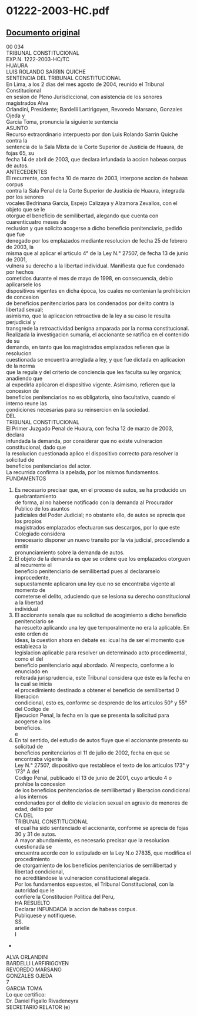 
01222-2003-HC.pdf
=================
  
[Documento original](https://tc.gob.pe/jurisprudencia/2004/01222-2003-HC.pdf)  
---  
00 034  
TRIBUNAL CONSTITUCIONAL  
EXP.N. 1222-2003-HC/TC  
HUAURA  
LUIS ROLANDO SARRIN QUICHE  
SENTENCIA DEL TRIBUNAL CONSTITUCIONAL  
En Lima, a los 2 dias del mes agosto de 2004, reunido el Tribunal Constitucional  
en sesion de Pleno Jurisdiccional, con asistencia de los senores magistrados Alva  
Orlandini, Presidente; Bardelli Lartirigoyen, Revoredo Marsano, Gonzales Ojeda y  
Garcia Toma, pronuncia la siguiente sentencia  
ASUNTO  
Recurso extraordinario interpuesto por don Luis Rolando Sarrin Quiche contra la  
sentencia de la Sala Mixta de la Corte Superior de Justicia de Huaura, de fojas 65, su  
fecha 14 de abril de 2003, que declara infundada la accion habeas corpus de autos.  
ANTECEDENTES  
El recurrente, con fecha 10 de marzo de 2003, interpone accion de habeas corpus  
contra la Sala Penal de la Corte Superior de Justicia de Huaura, integrada por los senores  
vocales Bedrinana Garcia, Espejo Calizaya y Alzamora Zevallos, con el objeto que se le  
otorgue el beneficio de semilibertad, alegando que cuenta con cuarenticuatro meses de  
reclusion y que solicito acogerse a dicho beneficio penitenciario, pedido que fue  
denegado por los emplazados mediante resolucion de fecha 25 de febrero de 2003, la  
misma que al aplicar el articulo 4° de la Ley N.° 27507, de fecha 13 de junio de 2001,  
vulnera su derecho a la libertad individual. Manifiesta que fue condenado por hechos  
cometidos durante el mes de mayo de 1998, en consecuencia, debio aplicarsele los  
dispositivos vigentes en dicha época, los cuales no contenian la prohibicion de concesion  
de beneficios penitenciarios para los condenados por delito contra la libertad sexual;  
asimismo, que la aplicacion retroactiva de la ley a su caso le resulta perjudicial y  
transgrede la retroactividad benigna amparada por la norma constitucional.  
Realizada la investigacion sumaria, el accionante se ratifica en el contenido de su  
demanda, en tanto que los magistrados emplazados refieren que la resolucion  
cuestionada se encuentra arreglada a ley, y que fue dictada en aplicacion de la norma  
que la regula y del criterio de conciencia que les faculta su ley organica; anadiendo que  
al expedirla aplicaron el dispositivo vigente. Asimismo, refieren que la concesion de  
beneficios penitenciarios no es obligatoria, sino facultativa, cuando el interno reune las  
çondiciones necesarias para su reinsercion en la sociedad.  
DEL  
TRIBUNAL CONSTITUCIONAL  
El Primer Juzgado Penal de Huaura, con fecha 12 de marzo de 2003, declara  
infundada la demanda, por considerar que no existe vulneracion constitucional, dado que  
la resolucion cuestionada aplico el dispositivo correcto para resolver la solicitud de  
beneficios penitenciarios del actor.  
La recurrida confirma la apelada, por los mismos fundamentos.  
FUNDAMENTOS  
1. Es necesario precisar que, en el proceso de autos, se ha producido un quebrantamiento  
de forma, al no haberse notificado con la demanda al Procurador Publico de los asuntos  
judiciales del Poder Judicial; no obstante ello, de autos se aprecia que los propios  
magistrados emplazados efectuaron sus descargos, por lo que este Colegiado considera  
innecesario disponer un nuevo transito por la via judicial, procediendo a emitir  
pronunciamiento sobre la demanda de autos.  
2. El objeto de la demanda es que se ordene que los emplazados otorguen al recurrente el  
beneficio penitenciario de semilibertad pues al declararselo improcedente,  
supuestamente aplicaron una ley que no se encontraba vigente al momento de  
cometerse el delito, aduciendo que se lesiona su derecho constitucional a la libertad  
individual  
3. El accionante senala que su solicitud de acogimiento a dicho beneficio penitenciario se  
ha resuelto aplicando una ley que temporalmente no era la aplicable. En este orden de  
ideas, la cuestion ahora en debate es: icual ha de ser el momento que establezca la  
legislacion aplicable para resolver un determinado acto procedimental, como el del  
beneficio penitenciario aqui abordado. Al respecto, conforme a lo enunciado en  
reiterada jurisprudencia, este Tribunal considera que éste es la fecha en la cual se inicia  
el procedimiento destinado a obtener el beneficio de semilibertad 0 liberacion  
condicional, esto es, conforme se desprende de los articulos 50° y 55° del Codigo de  
Ejecucion Penal, la fecha en la que se presenta la solicitud para acogerse a los  
beneficios.  
e  
14. En tal sentido, del estudio de autos fluye que el accionante presento su solicitud de  
beneficios penitenciarios el 11 de julio de 2002, fecha en que se encontraba vigente la  
Ley N.° 27507, dispositivo que restablece el texto de los articulos 173° y 173° A del  
Codigo Penal, publicado el 13 de junio de 2001, cuyo articulo 4 o prohibe la concesion  
de los beneficios penitenciarios de semilibertad y liberacion condicional a los internos  
condenados por el delito de violacion sexual en agravio de menores de edad, delito por  
CA DEL  
TRIBUNAL CONSTITUCIONAL  
el cual ha sido sentenciado el accionante, conforme se aprecia de fojas 30 y 31 de autos.  
A mayor abundamiento, es necesario precisar que la resolucion cuestionada se  
encuentra acorde con lo estipulado en la Ley N.o 27835, que modifica el procedimiento  
de otorgamiento de los beneficios penitenciarios de semilibertad y libertad condicional,  
no acreditândose la vulneracion constitucional alegada.  
Por los fundamentos expuestos, el Tribunal Constitucional, con la autoridad que le  
confiere la Constitucion Politica del Peru,  
HA RESUELTO  
Declarar INFUNDADA la accion de habeas corpus.  
Publiquese y notifiquese.  
SS.  
arielle  
I  
-  
ALVA ORLANDINI  
BARDELLI LARFIRIGOYEN  
REVOREDO MARSANO  
GONZALES OJEDA  
7  
GARCIA TOMA  
Lo que certifico:  
Dr. Daniel Figallo Rivadeneyra  
SECRETARIO RELATOR (e)